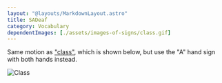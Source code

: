 ```yaml
---
layout: "@layouts/MarkdownLayout.astro"
title: SADeaf
category: Vocabulary
dependentImages: [./assets/images-of-signs/class.gif]
---
```


Same motion as ["class"](./class), which is shown below,
but use the "A" hand sign with both hands instead.

![Class](@signs/class.gif)
